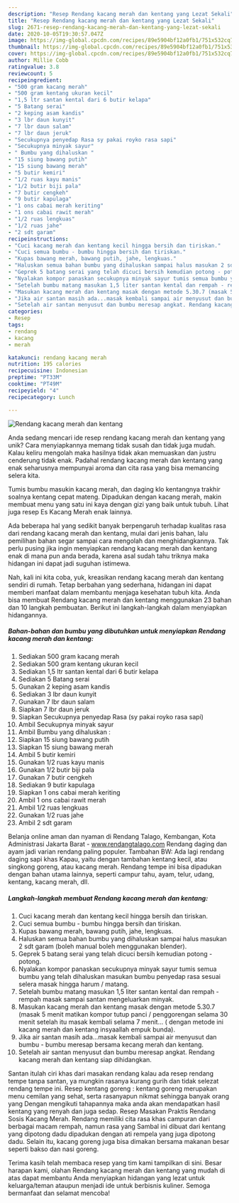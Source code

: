 ```yaml
---
description: "Resep Rendang kacang merah dan kentang yang Lezat Sekali"
title: "Resep Rendang kacang merah dan kentang yang Lezat Sekali"
slug: 2671-resep-rendang-kacang-merah-dan-kentang-yang-lezat-sekali
date: 2020-10-05T19:30:57.047Z
image: https://img-global.cpcdn.com/recipes/89e5904bf12a0fb1/751x532cq70/rendang-kacang-merah-dan-kentang-foto-resep-utama.jpg
thumbnail: https://img-global.cpcdn.com/recipes/89e5904bf12a0fb1/751x532cq70/rendang-kacang-merah-dan-kentang-foto-resep-utama.jpg
cover: https://img-global.cpcdn.com/recipes/89e5904bf12a0fb1/751x532cq70/rendang-kacang-merah-dan-kentang-foto-resep-utama.jpg
author: Millie Cobb
ratingvalue: 3.8
reviewcount: 5
recipeingredient:
- "500 gram kacang merah"
- "500 gram kentang ukuran kecil"
- "1,5 ltr santan kental dari 6 butir kelapa"
- "5 Batang serai"
- "2 keping asam kandis"
- "3 lbr daun kunyit"
- "7 lbr daun salam"
- "7 lbr daun jeruk"
- "Secukupnya penyedap Rasa sy pakai royko rasa sapi"
- "Secukupnya minyak sayur"
- " Bumbu yang dihaluskan "
- "15 siung bawang putih"
- "15 siung bawang merah"
- "5 butir kemiri"
- "1/2 ruas kayu manis"
- "1/2 butir biji pala"
- "7 butir cengkeh"
- "9 butir kapulaga"
- "1 ons cabai merah keriting"
- "1 ons cabai rawit merah"
- "1/2 ruas lengkuas"
- "1/2 ruas jahe"
- "2 sdt garam"
recipeinstructions:
- "Cuci kacang merah dan kentang kecil hingga bersih dan tiriskan."
- "Cuci semua bumbu - bumbu hingga bersih dan tiriskan."
- "Kupas bawang merah, bawang putih, jahe, lengkuas."
- "Haluskan semua bahan bumbu yang dihaluskan sampai halus masukan 2 sdt garam (boleh manual boleh menggunakan blender)."
- "Geprek 5 batang serai yang telah dicuci bersih kemudian potong - potong."
- "Nyalakan kompor panaskan secukupnya minyak sayur tumis semua bumbu yang telah dihaluskan masukan bumbu penyedap rasa sesuai selera masak hingga harum / matang."
- "Setelah bumbu matang masukan 1,5 liter santan kental dan rempah - rempah masak sampai santan mengeluarkan minyak."
- "Masukan kacang merah dan kentang masak dengan metode 5.30.7 (masak 5 menit matikan kompor tutup panci / penggorengan selama 30 menit setelah itu masak kembali selama 7 menit... ( dengan metode ini kacang merah dan kentang insyaallah empuk bunda)."
- "Jika air santan masih ada...masak kembali sampai air menyusut dan bumbu - bumbu meresap bersama kecang merah dan kentang."
- "Setelah air santan menyusut dan bumbu meresap angkat. Rendang kacang merah dan kentang siap dihidangkan."
categories:
- Resep
tags:
- rendang
- kacang
- merah

katakunci: rendang kacang merah 
nutrition: 195 calories
recipecuisine: Indonesian
preptime: "PT33M"
cooktime: "PT49M"
recipeyield: "4"
recipecategory: Lunch

---
```



![Rendang kacang merah dan kentang](https://img-global.cpcdn.com/recipes/89e5904bf12a0fb1/751x532cq70/rendang-kacang-merah-dan-kentang-foto-resep-utama.jpg)

Anda sedang mencari ide resep rendang kacang merah dan kentang yang unik? Cara menyiapkannya memang tidak susah dan tidak juga mudah. Kalau keliru mengolah maka hasilnya tidak akan memuaskan dan justru cenderung tidak enak. Padahal rendang kacang merah dan kentang yang enak seharusnya mempunyai aroma dan cita rasa yang bisa memancing selera kita.

Tumis bumbu masukin kacang merah, dan daging klo kentangnya trakhir soalnya kentang cepat mateng. Dipadukan dengan kacang merah, makin membuat menu yang satu ini kaya dengan gizi yang baik untuk tubuh. Lihat juga resep Es Kacang Merah enak lainnya.

Ada beberapa hal yang sedikit banyak berpengaruh terhadap kualitas rasa dari rendang kacang merah dan kentang, mulai dari jenis bahan, lalu pemilihan bahan segar sampai cara mengolah dan menghidangkannya. Tak perlu pusing jika ingin menyiapkan rendang kacang merah dan kentang enak di mana pun anda berada, karena asal sudah tahu triknya maka hidangan ini dapat jadi suguhan istimewa.


Nah, kali ini kita coba, yuk, kreasikan rendang kacang merah dan kentang sendiri di rumah. Tetap berbahan yang sederhana, hidangan ini dapat memberi manfaat dalam membantu menjaga kesehatan tubuh kita. Anda bisa membuat Rendang kacang merah dan kentang menggunakan 23 bahan dan 10 langkah pembuatan. Berikut ini langkah-langkah dalam menyiapkan hidangannya.

<!--inarticleads1-->

##### Bahan-bahan dan bumbu yang dibutuhkan untuk menyiapkan Rendang kacang merah dan kentang:

1. Sediakan 500 gram kacang merah
1. Sediakan 500 gram kentang ukuran kecil
1. Sediakan 1,5 ltr santan kental dari 6 butir kelapa
1. Sediakan 5 Batang serai
1. Gunakan 2 keping asam kandis
1. Sediakan 3 lbr daun kunyit
1. Gunakan 7 lbr daun salam
1. Siapkan 7 lbr daun jeruk
1. Siapkan Secukupnya penyedap Rasa (sy pakai royko rasa sapi)
1. Ambil Secukupnya minyak sayur
1. Ambil  Bumbu yang dihaluskan :
1. Siapkan 15 siung bawang putih
1. Siapkan 15 siung bawang merah
1. Ambil 5 butir kemiri
1. Gunakan 1/2 ruas kayu manis
1. Gunakan 1/2 butir biji pala
1. Gunakan 7 butir cengkeh
1. Sediakan 9 butir kapulaga
1. Siapkan 1 ons cabai merah keriting
1. Ambil 1 ons cabai rawit merah
1. Ambil 1/2 ruas lengkuas
1. Gunakan 1/2 ruas jahe
1. Ambil 2 sdt garam


Belanja online aman dan nyaman di Rendang Talago, Kembangan, Kota Administrasi Jakarta Barat - www.rendangtalago.com Rendang daging dan ayam jadi varian rendang paling populer. Tambahan BW: Ada lagi rendang daging sapi khas Kapau, yaitu dengan tambahan kentang kecil, atau singkong goreng, atau kacang merah. Rendang tempe ini bisa dipadukan dengan bahan utama lainnya, seperti campur tahu, ayam, telur, udang, kentang, kacang merah, dll. 

<!--inarticleads2-->

##### Langkah-langkah membuat Rendang kacang merah dan kentang:

1. Cuci kacang merah dan kentang kecil hingga bersih dan tiriskan.
1. Cuci semua bumbu - bumbu hingga bersih dan tiriskan.
1. Kupas bawang merah, bawang putih, jahe, lengkuas.
1. Haluskan semua bahan bumbu yang dihaluskan sampai halus masukan 2 sdt garam (boleh manual boleh menggunakan blender).
1. Geprek 5 batang serai yang telah dicuci bersih kemudian potong - potong.
1. Nyalakan kompor panaskan secukupnya minyak sayur tumis semua bumbu yang telah dihaluskan masukan bumbu penyedap rasa sesuai selera masak hingga harum / matang.
1. Setelah bumbu matang masukan 1,5 liter santan kental dan rempah - rempah masak sampai santan mengeluarkan minyak.
1. Masukan kacang merah dan kentang masak dengan metode 5.30.7 (masak 5 menit matikan kompor tutup panci / penggorengan selama 30 menit setelah itu masak kembali selama 7 menit... ( dengan metode ini kacang merah dan kentang insyaallah empuk bunda).
1. Jika air santan masih ada...masak kembali sampai air menyusut dan bumbu - bumbu meresap bersama kecang merah dan kentang.
1. Setelah air santan menyusut dan bumbu meresap angkat. Rendang kacang merah dan kentang siap dihidangkan.


Santan itulah ciri khas dari masakan rendang kalau ada resep rendang tempe tanpa santan, ya mungkin rasanya kurang gurih dan tidak selezat rendang tempe ini. Resep kentang goreng : kentang goreng merupakan menu cemilan yang sehat, serta rasanyapun nikmat sehingga banyak orang yang Dengan mengikuti tahapannya maka anda akan mendapatkan hasil kentang yang renyah dan juga sedap. Resep Masakan Praktis Rendang Sosis Kacang Merah. Rendang memiliki cita rasa khas campuran dari berbagai macam rempah, namun rasa yang Sambal ini dibuat dari kentang yang dipotong dadu dipadukan dengan ati rempela yang juga dipotong dadu. Selain itu, kacang goreng juga bisa dimakan bersama makanan besar seperti bakso dan nasi goreng. 

Terima kasih telah membaca resep yang tim kami tampilkan di sini. Besar harapan kami, olahan Rendang kacang merah dan kentang yang mudah di atas dapat membantu Anda menyiapkan hidangan yang lezat untuk keluarga/teman ataupun menjadi ide untuk berbisnis kuliner. Semoga bermanfaat dan selamat mencoba!
